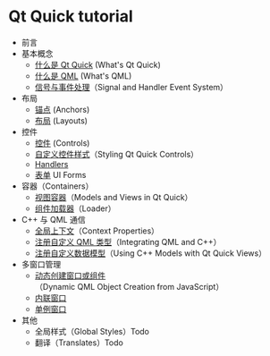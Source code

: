 # Qt Quick tutorial

 - 前言
 - 基本概念
   - [什么是 Qt Quick](Concepts/Qt%20Quick.md) (What's Qt Quick)
   - [什么是 QML](Concepts/Qt%20Quick.md) (What's QML)
   - [信号与事件处理](Concepts/Signal&Handler.md)（Signal and Handler Event System）
 - 布局
   - [锚点](Layouts/Anchors.md) (Anchors)
   - [布局](Layouts/Layouts.md) (Layouts)
 - 控件
   - [控件](Controls/Controls.md) (Controls)
   - [自定义控件样式](./Controls/Customizing%20Controls.md)（Styling Qt Quick Controls）
   - [Handlers](Controls/Handlers.md)
   - [表单](Controls/UI%20Forms.md) UI Forms
 - 容器（Containers）
   - [视图容器](Containers/Views.md)（Models and Views in Qt Quick）
   - [组件加载器](Containers/Loader.md)（Loader）
 - C++ 与 QML 通信
   - [全局上下文](Integrating/Context-Properties.md)（Context Properties）
   - [注册自定义 QML 类型](Integrating/Register-QML-Type.md)（Integrating QML and C++）
   - [注册自定义数据模型](Integrating/Using-C++-Models.md)（Using C++ Models with Qt Quick Views）
 - 多窗口管理
   - [动态创建窗口或组件](./Windows/Create-Component-Dynamically.md)（Dynamic QML Object Creation from JavaScript）
   - [内联窗口](Windows/Inside-Window.md)
   - [单例窗口](Windows/Singleton-Objects.md)
 - 其他
   - 全局样式（Global Styles）Todo
   - 翻译（Translates）Todo

